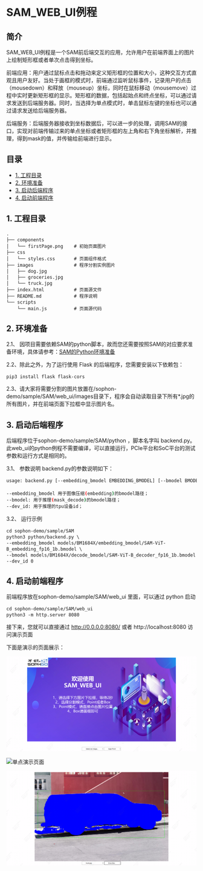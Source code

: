 # SAM_WEB_UI例程

## 简介
SAM_WEB_UI例程是一个SAM前后端交互的应用，允许用户在前端界面上的图片上绘制矩形框或者单次点击得到坐标。

前端应用：用户通过鼠标点击和拖动来定义矩形框的位置和大小，这种交互方式直观且用户友好。当处于画框的模式时，前端通过监听鼠标事件，记录用户的点击（mousedown）和释放（mouseup）坐标，同时在鼠标移动（mousemove）过程中实时更新矩形框的显示。矩形框的数据，包括起始点和终点坐标，可以通过请求发送到后端服务器。同时，当选择为单点模式时，单击鼠标左键的坐标也可以通过请求发送给后端服务器。

后端服务：后端服务器接收到坐标数据后，可以进一步的处理，调用SAM的接口，实现对前端传输过来的单点坐标或者矩形框的左上角和右下角坐标解析，并推理，得到mask的值，并传输给前端进行显示。



## 目录

* [1. 工程目录](#1-工程目录)
* [2. 环境准备](#2-环境准备)
* [3. 启动后端程序](#3-启动后端程序)
* [4. 启动前端程序](#4-启动前端程序)


## 1. 工程目录
```
.
├── components
│   └── firstPage.png    # 初始页面图片
├── css
│   └── styles.css       # 页面组件格式
├── images               # 程序分割实例图片
│   ├── dog.jpg
│   ├── groceries.jpg
│   └── truck.jpg
├── index.html           # 页面源文件
├── README.md            # 程序说明
└── scripts
    └── main.js          # 页面源代码
```
## 2. 环境准备
2.1、 因项目需要依赖SAM的python脚本，故而您还需要按照SAM的对应要求准备环境，具体请参考：[SAM的Python环境准备](../python/README.md)

2.2、除此之外，为了运行使用 Flask 的后端程序，您需要安装以下依赖包：
```
pip3 install flask flask-cors
```
2.3、请大家将需要分割的图片放置在/sophon-demo/sample/SAM/web_ui/images目录下，程序会自动读取目录下所有*.jpg的所有图片，并在前端页面下拉框中显示图片名。

## 3. 启动后端程序
后端程序位于sophon-demo/sample/SAM/python ，脚本名字叫 backend.py。此web_ui的python例程不需要编译，可以直接运行，PCIe平台和SoC平台的测试参数和运行方式是相同的。

3.1、 参数说明
backend.py的参数说明如下：
```bash
usage: backend.py [--embedding_bmodel EMBEDDING_BMODEL] [--bmodel BMODEL] [--dev_id DEV_ID]
                        
--embedding_bmodel 用于图像压缩(embedding)的bmodel路径；
--bmodel: 用于推理(mask_decode)的bmodel路径；
--dev_id: 用于推理的tpu设备id；
```

3.2、 运行示例
```
cd sophon-demo/sample/SAM
python3 python/backend.py \
--embedding_bmodel models/BM1684X/embedding_bmodel/SAM-ViT-B_embedding_fp16_1b.bmodel \
--bmodel models/BM1684X/decode_bmodel/SAM-ViT-B_decoder_fp16_1b.bmodel --dev_id 0
```
## 4. 启动前端程序
前端程序放在sophon-demo/sample/SAM/web_ui 里面，可以通过 python 启动
```
cd sophon-demo/sample/SAM/web_ui
python3 -m http.server 8080
```

接下来，您就可以直接通过  http://0.0.0.0:8080/  或者  http://localhost:8080  访问演示页面

下面是演示的页面展示：

![前端页面](./components/frontPage.png)

![单点演示页面](./components/singlePoint.png)

![画框演示页面](./components/drawBox.png)